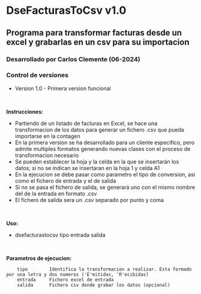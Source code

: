 # DseFacturasToCsv v1.0
## Programa para transformar facturas desde un excel y grabarlas en un csv para su importacion

### Desarrollado por Carlos Clemente (06-2024)

### Control de versiones
 - Version 1.0 - Primera version funcional
<br>

**Instrucciones:**
 - Partiendo de un listado de facturas en Excel, se hace una
   transformacion de los datos para generar un fichero .csv que pueda importarse en la contagen
 - En la primera version se ha desarrollado para un cliente especifico, pero admite multiples formatos generando nuevas clases
   con el proceso de transformacion necesario
 - Se pueden establecer la hoja y la celda en la que se insertarán los datos; si no se indican se insertaran en la hoja 1 y celda A1
 - En la ejecucion se debe pasar como parametro el tipo de conversion, asi como el fichero de entrada y el de salida
 - Si no se pasa el fichero de salida, se generará uno con el mismo nombre del de la entrada en formato .csv
 - El fichero de salida sera un .csv separado por punto y coma
<br>

**Uso:** 
* dsefacturastocsv tipo entrada salida
<br>

**Parametros de ejecucion:** 
```
	tipo		Identifica la transformacion a realizar. Esta formado por una letra y dos numeros ('E'mitidas, 'R'ecibidas)
	entrada		Fichero excel de entrada
	salida		Fichero csv donde grabar los datos (opcional)